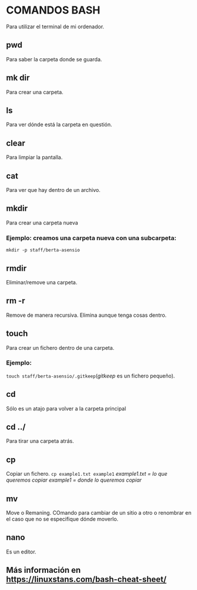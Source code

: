 # COMANDOS BASH

Para utilizar el terminal de mi ordenador.

## pwd
Para saber la carpeta donde se guarda.

## mk dir
Para crear una carpeta.

## ls
Para ver dónde está la carpeta en questión.

## clear
Para limpiar la pantalla.

## cat
Para ver que hay dentro de un archivo.


## mkdir
Para crear una carpeta nueva

### Ejemplo: creamos una carpeta nueva con una subcarpeta:
`mkdir -p staff/berta-asensio`

## rmdir 
Eliminar/remove una carpeta.

## rm -r
Remove de manera recursiva. Elimina aunque tenga cosas dentro.

## touch
Para crear un fichero dentro de una carpeta.

### Ejemplo:
`touch staff/berta-asensio/.gitkeep`(*gitkeep* es un fichero pequeño).

## cd
Sólo es un atajo para volver a la carpeta principal

## cd ../
Para tirar una carpeta atrás.

## cp
Copiar un fichero.
`cp example1.txt example1`
*example1.txt = lo que queremos copiar*
*example1 = donde lo queremos copiar*

## mv
Move o Remaning. COmando para cambiar de un sitio a otro o renombrar en el caso que no se especifique dónde moverlo.



## nano
Es un editor.





## Más información en https://linuxstans.com/bash-cheat-sheet/






